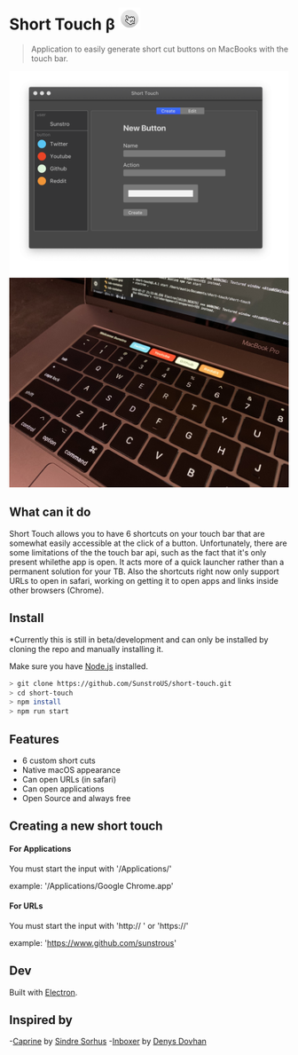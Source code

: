 # Short Touch β <img src="media/icon.png" width="40">

> Application to easily generate short cut buttons on MacBooks with the touch bar.

<a href="https://github.com/SunstroUS/short-touch/releases">
	<img src="media/name-label-update.png" width="846">
</a>

<a href="https://github.com/SunstroUS/short-touch/releases">
	<img src="media/name-label-update-rp.JPG" width="846">
</a>

## What can it do

Short Touch allows you to have 6 shortcuts on your touch bar that are somewhat easily accessible at the click of a button. Unfortunately, there are some limitations of the the touch bar api, such as the fact that it's only present whilethe app is open. It acts more of a quick launcher rather than a permanent solution for your TB. Also the shortcuts right now only support URLs to open in safari, working on getting it to open apps and links inside other browsers (Chrome).

## Install

\*Currently this is still in beta/development and can only be installed by cloning the repo and manually installing it.

Make sure you have [Node.js](http://nodejs.org/) installed.

```sh
> git clone https://github.com/SunstroUS/short-touch.git
> cd short-touch
> npm install
> npm run start
```

## Features

- 6 custom short cuts
- Native macOS appearance
- Can open URLs (in safari)
- Can open applications
- Open Source and always free

## Creating a new short touch

#### For Applications

You must start the input with '/Applications/'

example: '/Applications/Google Chrome.app'

#### For URLs

You must start the input with 'http:// ' or 'https://'

example: 'https://www.github.com/sunstrous'

## Dev

Built with [Electron](https://electronjs.org).

## Inspired by

-[Caprine](https://github.com/sindresorhus/caprine) by [Sindre Sorhus](https://github.com/sindresorhus) -[Inboxer](https://github.com/denysdovhan/inboxer) by [Denys Dovhan](https://github.com/denysdovhan)
